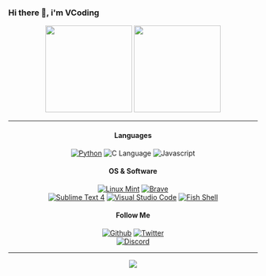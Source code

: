 ### Hi there 👋, i'm VCoding

<div align="center">
  <img height="175" src="https://github-profile-trophy.vercel.app/?username=vincent-coding&theme=discord&no-frame=true&column=4" />
  <img height="175" src="https://github-readme-stats.vercel.app/api/top-langs/?username=vincent-coding&theme=gotham&langs_count=6&layout=compact" />
</div>

---

<div align="center">
  
  #### Languages
  [![Python](https://img.shields.io/badge/Python-3498db?style=for-the-badge&logo=python&logoColor=fff)](https://www.python.org/)
  ![C Language](https://img.shields.io/badge/Language-7f8c8d?style=for-the-badge&logo=c&logoColor=fff)
  ![Javascript](https://img.shields.io/badge/Javascript-f2ad00?style=for-the-badge&logo=javascript&logoColor=fff)
  
  #### OS & Software
  [![Linux Mint](https://img.shields.io/badge/Linux%20Mint-27ae60?style=for-the-badge&logo=linux-mint&logoColor=fff)](https://linuxmint.com/)
  [![Brave](https://img.shields.io/badge/Brave-d35400?style=for-the-badge&logo=brave&logoColor=fff)](https://brave.com/)
  <br />
  [![Sublime Text 4](https://img.shields.io/badge/Sublime%20Text%204-f39c12?style=for-the-badge&logo=sublime-text&logoColor=fff)](https://www.sublimetext.com/)
  [![Visual Studio Code](https://img.shields.io/badge/Visual%20Studio%20Code-2980b9?style=for-the-badge&logo=visual-studio-code&logoColor=fff)](https://code.visualstudio.com/)
  [![Fish Shell](https://img.shields.io/badge/Fish%20Shell-9b59b6?style=for-the-badge)](https://fishshell.com/)
  
  #### Follow Me
  [![Github](https://img.shields.io/github/followers/vincent-coding?style=for-the-badge&logo=github)](https://github.com/vincent-coding)
  [![Twitter](https://img.shields.io/github/followers/vincent-coding?style=for-the-badge&logo=twitter)](https://twitter.com/VincentCoding)<br />
  [![Discord](https://discord.c99.nl/widget/theme-3/467630539898224661.png)](https://discord.com/users/467630539898224661)
</div>

---

<div align="center">
  <img src="https://profile-counter.glitch.me/vincent-coding/count.svg" />
</div>
